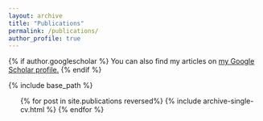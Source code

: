 ```yaml
---
layout: archive
title: "Publications"
permalink: /publications/
author_profile: true
---
```


{% if author.googlescholar %}
  You can also find my articles on <u><a href="{{author.googlescholar}}">my Google Scholar profile</a>.</u>
{% endif %}

{% include base_path %}

  <ol reversed>{% for post in site.publications reversed%}
    {% include archive-single-cv.html %}
  {% endfor %}</ol>

